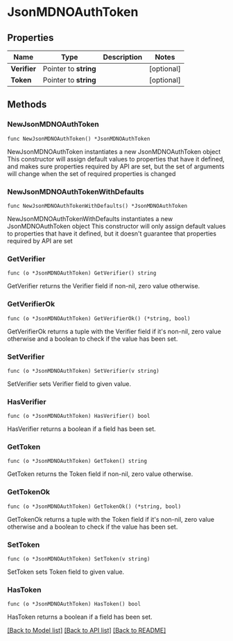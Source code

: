 # JsonMDNOAuthToken

## Properties

Name | Type | Description | Notes
------------ | ------------- | ------------- | -------------
**Verifier** | Pointer to **string** |  | [optional] 
**Token** | Pointer to **string** |  | [optional] 

## Methods

### NewJsonMDNOAuthToken

`func NewJsonMDNOAuthToken() *JsonMDNOAuthToken`

NewJsonMDNOAuthToken instantiates a new JsonMDNOAuthToken object
This constructor will assign default values to properties that have it defined,
and makes sure properties required by API are set, but the set of arguments
will change when the set of required properties is changed

### NewJsonMDNOAuthTokenWithDefaults

`func NewJsonMDNOAuthTokenWithDefaults() *JsonMDNOAuthToken`

NewJsonMDNOAuthTokenWithDefaults instantiates a new JsonMDNOAuthToken object
This constructor will only assign default values to properties that have it defined,
but it doesn't guarantee that properties required by API are set

### GetVerifier

`func (o *JsonMDNOAuthToken) GetVerifier() string`

GetVerifier returns the Verifier field if non-nil, zero value otherwise.

### GetVerifierOk

`func (o *JsonMDNOAuthToken) GetVerifierOk() (*string, bool)`

GetVerifierOk returns a tuple with the Verifier field if it's non-nil, zero value otherwise
and a boolean to check if the value has been set.

### SetVerifier

`func (o *JsonMDNOAuthToken) SetVerifier(v string)`

SetVerifier sets Verifier field to given value.

### HasVerifier

`func (o *JsonMDNOAuthToken) HasVerifier() bool`

HasVerifier returns a boolean if a field has been set.

### GetToken

`func (o *JsonMDNOAuthToken) GetToken() string`

GetToken returns the Token field if non-nil, zero value otherwise.

### GetTokenOk

`func (o *JsonMDNOAuthToken) GetTokenOk() (*string, bool)`

GetTokenOk returns a tuple with the Token field if it's non-nil, zero value otherwise
and a boolean to check if the value has been set.

### SetToken

`func (o *JsonMDNOAuthToken) SetToken(v string)`

SetToken sets Token field to given value.

### HasToken

`func (o *JsonMDNOAuthToken) HasToken() bool`

HasToken returns a boolean if a field has been set.


[[Back to Model list]](../README.md#documentation-for-models) [[Back to API list]](../README.md#documentation-for-api-endpoints) [[Back to README]](../README.md)


